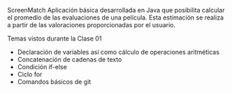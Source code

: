 ScreenMatch
Aplicación básica desarrollada en Java que posibilita calcular el promedio de las evaluaciones de una película. Esta estimación se realiza a partir de las valoraciones proporcionadas por el usuario.

Temas vistos durante la Clase 01
- Declaración de variables así como cálculo de operaciones aritméticas
- Concatenación de cadenas de texto
- Condición if-else
- Ciclo for
- Comandos básicos de git
